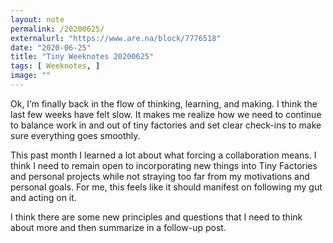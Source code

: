 ```yaml
---
layout: note
permalink: /20200625/
externalurl: "https://www.are.na/block/7776518"
date: "2020-06-25"
title: "Tiny Weeknotes 20200625"
tags: [ Weeknotes, ]
image: ""
---
```

Ok, I’m finally back in the flow of thinking, learning, and making. I think the last few weeks have felt slow. It makes me realize how we need to continue to balance work in and out of tiny factories and set clear check-ins to make sure everything goes smoothly.

This past month I learned a lot about what forcing a collaboration means. I think I need to remain open to incorporating new things into Tiny Factories and personal projects while not straying too far from my motivations and personal goals. For me, this feels like it should manifest on following my gut and acting on it.

I think there are some new principles and questions that I need to think about more and then summarize in a follow-up post.
